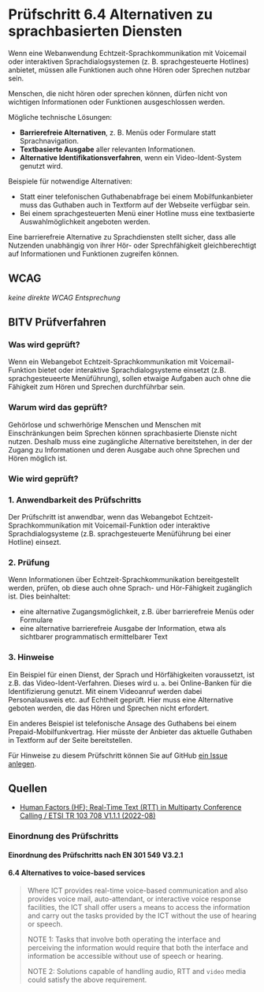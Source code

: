 # Prüfschritt 6.4 Alternativen zu sprachbasierten Diensten

Wenn eine Webanwendung Echtzeit-Sprachkommunikation mit Voicemail oder interaktiven Sprachdialogsystemen (z. B. sprachgesteuerte Hotlines) anbietet, müssen alle Funktionen auch ohne Hören oder Sprechen nutzbar sein.

Menschen, die nicht hören oder sprechen können, dürfen nicht von wichtigen Informationen oder Funktionen ausgeschlossen werden.

Mögliche technische Lösungen:

-   **Barrierefreie Alternativen**, z. B. Menüs oder Formulare statt Sprachnavigation.
-   **Textbasierte Ausgabe** aller relevanten Informationen.
-   **Alternative Identifikationsverfahren**, wenn ein Video-Ident-System genutzt wird.

Beispiele für notwendige Alternativen:

-   Statt einer telefonischen Guthabenabfrage bei einem Mobilfunkanbieter muss das Guthaben auch in Textform auf der Webseite verfügbar sein.
-   Bei einem sprachgesteuerten Menü einer Hotline muss eine textbasierte Auswahlmöglichkeit angeboten werden.

Eine barrierefreie Alternative zu Sprachdiensten stellt sicher, dass alle Nutzenden unabhängig von ihrer Hör- oder Sprechfähigkeit gleichberechtigt auf Informationen und Funktionen zugreifen können.

## WCAG

_keine direkte WCAG Entsprechung_

## BITV Prüfverfahren

### Was wird geprüft?

Wenn ein Webangebot Echtzeit-Sprachkommunikation mit Voicemail-Funktion bietet oder interaktive Sprachdialogsysteme einsetzt (z.B. sprachgesteueerte Menüführung), sollen etwaige Aufgaben auch ohne die Fähigkeit zum Hören und Sprechen durchführbar sein.

### Warum wird das geprüft?

Gehörlose und schwerhörige Menschen und Menschen mit Einschränkungen beim Sprechen können sprachbasierte Dienste nicht nutzen. Deshalb muss eine zugängliche Alternative bereitstehen, in der der Zugang zu Informationen und deren Ausgabe auch ohne Sprechen und Hören möglich ist.

### Wie wird geprüft?

### 1\. Anwendbarkeit des Prüfschritts

Der Prüfschritt ist anwendbar, wenn das Webangebot Echtzeit-Sprachkommunikation mit Voicemail-Funktion oder interaktive Sprachdialogsysteme (z.B. sprachgesteuerte Menüführung bei einer Hotline) einsezt.

### 2\. Prüfung

Wenn Informationen über Echtzeit-Sprachkommunikation bereitgestellt werden, prüfen, ob diese auch ohne Sprach- und Hör-Fähigkeit zugänglich ist. Dies beinhaltet:

-   eine alternative Zugangsmöglichkeit, z.B. über barrierefreie Menüs oder Formulare
-   eine alternative barrierefreie Ausgabe der Information, etwa als sichtbarer programmatisch ermittelbarer Text

### 3\. Hinweise

Ein Beispiel für einen Dienst, der Sprach und Hörfähigkeiten voraussetzt, ist z.B. das Video-Ident-Verfahren. Dieses wird u. `a`. bei Online-Banken für die Identifizierung genutzt. Mit einem Videoanruf werden dabei Personalausweis etc. auf Echtheit geprüft. Hier muss eine Alternative geboten werden, die das Hören und Sprechen nicht erfordert.

Ein anderes Beispiel ist telefonische Ansage des Guthabens bei einem Prepaid-Mobilfunkvertrag. Hier müsste der Anbieter das aktuelle Guthaben in Textform auf der Seite bereitstellen.

Für Hinweise zu diesem Prüfschritt können Sie auf GitHub [ein Issue anlegen](https://github.com/BIK-BITV/BIK-Web-Test/issues).

## Quellen

-   [Human Factors (HF); Real-Time Text (RTT) in Multiparty Conference Calling / ETSI TR 103 708 V1.1.1 (2022-08)](https://labs.etsi.org/rep/HF/en301549/uploads/272bede3724c5c99efe777f778201f70/`tr`_103708v010101`p`.pdf)

### Einordnung des Prüfschritts

#### Einordnung des Prüfschritts nach EN 301 549 V3.2.1

#### 6.4 Alternatives to voice-based services

> Where ICT provides real-time voice-based communication and also provides voice mail, auto-attendant, or interactive voice response facilities, the ICT shall offer users `a` means to access the information and carry out the tasks provided by the ICT without the use of hearing or speech.
>
> NOTE 1: Tasks that involve both operating the interface and perceiving the information would require that both the interface and information be accessible without use of speech or hearing.
>
> NOTE 2: Solutions capable of handling audio, RTT and `video` media could satisfy the above requirement.
